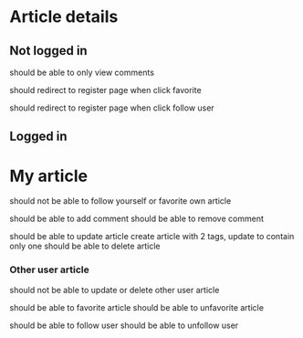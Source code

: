 # Article details

## Not logged in
should be able to only view comments

should redirect to register page when click favorite

should redirect to register page when click follow user


## Logged in
# My article
should not be able to follow yourself or favorite own article

should be able to add comment
should be able to remove comment

should be able to update article
create article with 2 tags, update to contain only one
should be able to delete article

### Other user article
should not be able to update or delete other user article

should be able to favorite article
should be able to unfavorite article

should be able to follow user
should be able to unfollow user
